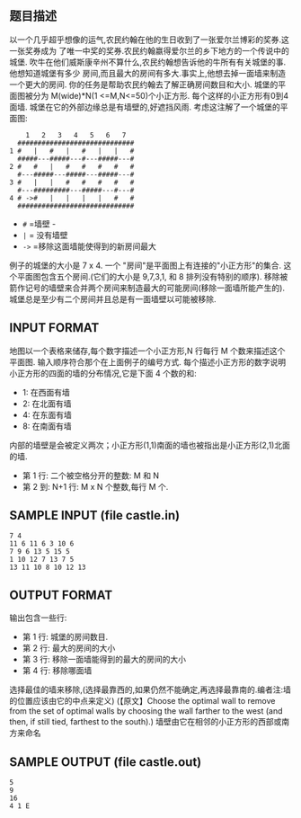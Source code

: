 ## 题目描述
以一个几乎超乎想像的运气,农民约翰在他的生日收到了一张爱尔兰博彩的奖券.这一张奖券成为
了唯一中奖的奖券.农民约翰嬴得爱尔兰的乡下地方的一个传说中的城堡.
吹牛在他们威斯康辛州不算什么,农民约翰想告诉他的牛所有有关城堡的事.他想知道城堡有多少
房间,而且最大的房间有多大.事实上,他想去掉一面墙来制造一个更大的房间.
你的任务是帮助农民约翰去了解正确房间数目和大小.
城堡的平面图被分为 M(wide)*N(1 <=M,N<=50)个小正方形.
每个这样的小正方形有0到4 面墙.
城堡在它的外部边缘总是有墙壁的,好遮挡风雨.
考虑这注解了一个城堡的平面图:

```
    1   2   3   4   5   6   7
  #############################
1 #   |   #   |   #   |   |   #
  #####---#####---#---#####---#
2 #   #   |   #   #   #   #   #
  #---#####---#####---#####---#
3 #   |   |   #   #   #   #   #
  #---#########---#####---#---#
4 # ->#   |   |   |   |   #   #
  #############################
```


 - `#` =墙壁 -
 - `|` = 没有墙壁
 - `->` =移除这面墙能使得到的新房间最大

例子的城堡的大小是 7 x 4.
一个 "房间"是平面图上有连接的"小正方形"的集合.
这个平面图包含五个房间.(它们的大小是 9,7,3,1, 和 8 排列没有特别的顺序).
移除被箭作记号的墙壁来合并两个房间来制造最大的可能房间(移除一面墙所能产生的).
城堡总是至少有二个房间并且总是有一面墙壁以可能被移除.

## INPUT FORMAT

地图以一个表格来储存,每个数字描述一个小正方形,N 行每行 M 个数来描述这个平面图.
输入顺序符合那个在上面例子的编号方式.
每个描述小正方形的数字说明小正方形的四面的墙的分布情况,它是下面 4 个数的和:

- 1: 在西面有墙
- 2: 在北面有墙
- 4: 在东面有墙
- 8: 在南面有墙

内部的墙壁是会被定义两次；小正方形(1,1)南面的墙也被指出是小正方形(2,1)北面的墙.

- 第 1 行: 二个被空格分开的整数: M 和 N
- 第 2 到: N+1 行: M x N 个整数,每行 M 个.

## SAMPLE INPUT (file castle.in)
```
7 4
11 6 11 6 3 10 6
7 9 6 13 5 15 5
1 10 12 7 13 7 5
13 11 10 8 10 12 13
```
## OUTPUT FORMAT

输出包含一些行:
- 第 1 行: 城堡的房间数目.
- 第 2 行: 最大的房间的大小
- 第 3 行: 移除一面墙能得到的最大的房间的大小
- 第 4 行: 移除哪面墙

选择最佳的墙来移除,(选择最靠西的,如果仍然不能确定,再选择最靠南的.编者注:墙的位置应该由它的中点来定义)
(【原文】Choose the optimal wall to remove from the set of optimal walls by choosing the wall farther to the west (and then, if still tied, farthest to the south).)
墙壁由它在相邻的小正方形的西部或南方来命名

## SAMPLE OUTPUT (file castle.out)

```
5
9
16
4 1 E
```
